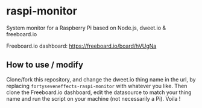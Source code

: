 # raspi-monitor
System monitor for a Raspberry Pi based on Node.js, dweet.io &amp; freeboard.io

Freeboard.io dashboard:
https://freeboard.io/board/hVUgNa

## How to use / modify
Clone/fork this repository, and change the dweet.io thing name in the url, by replacing `fortyseveneffects-raspi-monitor` with whatever you like.
Then clone the Freeboard.io dashboard, edit the datasource to match your thing name and run the script on your machine (not necessarily a Pi). Voila !
